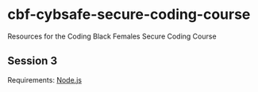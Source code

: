 # cbf-cybsafe-secure-coding-course

Resources for the Coding Black Females Secure Coding Course

## Session 3

Requirements: [Node.js](https://nodejs.org/en/download/)
